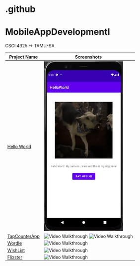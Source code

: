 # .github
# MobileAppDevelopmentI
CSCI 4325 -> TAMU-SA

| Project Name | Screenshots |
|---|---|
| [Hello World](https://github.com/jaresinunez/HelloWorld) | <img src='/profile/gifs/HelloWorld.gif' title='Video Walkthrough' width='' alt='Video Walkthrough' /> |
| [TapCounterApp](https://github.com/jaresinunez/TapCounterApp) | <img src='/gifs/TapCounter.gif' title='Video Walkthrough' width='' alt='Video Walkthrough' /> <img src='/gifs/TapCounter_upgrade.gif' title='Video Walkthrough' width='' alt='Video Walkthrough' /> |
| [Wordle](https://github.com/jaresinunez/Wordle) | <img src='/gifs/wordle.gif' title='Video Walkthrough' width='' alt='Video Walkthrough' /> |
| [WishList](https://github.com/jaresinunez/WishList) | <img src='/gifs/wishList.gif' title='Video Walkthrough' width='' alt='Video Walkthrough' /> |
| [Flixster](https://github.com/jaresinunez/Flixster) | <img src='/gifs/flixster.gif' title='Video Walkthrough' width='' alt='Video Walkthrough' /> |
